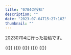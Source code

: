```yaml
---
title: "0704の投稿"
description: ""
date: "2023-07-04T15:27:10Z"
thumbnail: ""
---
```

20230704に行った投稿です。
<!--more-->
{{<othersns text="何もしたくない期" url="https://qunagi.qunagi.net/notice/AXLzIAq80QX7lHSTzs" screenname="jme/k.h" date="2023-07-04T14:37:50.000Z">}}
{{<othersns text="どっかが何かしら集中的に管理しないと、全ての興味ある情報を取ることはできないよなあ" url="https://qunagi.qunagi.net/notice/AXLf0dwj3IBRjnuLFQ" screenname="jme/k.h" date="2023-07-04T10:50:34.000Z">}}
{{<othersns text="ハッシュタグで結びつくのがエコな気がするけど、そんな感じだと大分IRCに先祖返りしてる気がしないでもないな" url="https://qunagi.qunagi.net/notice/AXLejoOGy1tNCulbF2" screenname="jme/k.h" date="2023-07-04T10:47:31.000Z">}}
{{<othersns text="基本的に情報に飢えてるから人が多いとこ、というか自分に興味がある内容を喋ってる人がいるならどこでもいいんだよな" url="https://qunagi.qunagi.net/notice/AXLRqgT7WIP5GFys5Y" screenname="jme/k.h" date="2023-07-04T08:23:06.000Z">}}
{{<othersns text="暑い" url="https://qunagi.qunagi.net/notice/AXKbHiIrVo3hCPBbhA" screenname="jme/k.h" date="2023-07-03T22:34:07.000Z">}}
